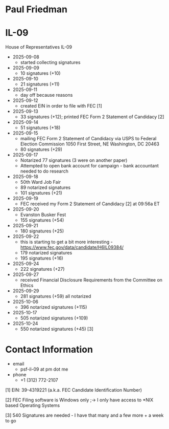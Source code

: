 # Paul Friedman

# IL-09
House of Representatives IL-09

* 2025-09-08
  * started collecting signatures
* 2025-09-09
  * 10 signatures (+10)
* 2025-09-10
  * 21 signatures (+11)
* 2025-09-11
  * day off because reasons
* 2025-09-12
  * created EIN in order to file with FEC [1]
* 2025-09-13
  * 33 signatures (+12); printed FEC Form 2 Statement of Candidacy [2]
* 2025-09-14
  * 51 signatures (+18)
* 2025-09-15
  * mailing FEC Form 2 Statement of Candidacy via USPS to Federal Election Commission 1050 First Street, NE Washington, DC 20463
  * 80 signatures (+29)
* 2025-09-17
  * Notarized 77 signatures (3 were on another paper)
  * Attempted to open bank account for campaign - bank accountant needed to do research
* 2025-09-18
  * 50th Ward Job Fair
  * 89 notarized signatures
  * 101 signatures (+21)
* 2025-09-19
  * FEC received my Form 2 Statement of Candidacy [2] at 09:56a ET
* 2025-09-20
  * Evanston Busker Fest
  * 155 signatures (+54)
* 2025-09-21
  * 180 signatures (+25)
* 2025-09-22
  * this is starting to get a bit more interesting - https://www.fec.gov/data/candidate/H6IL09384/
  * 179 notarized signatures
  * 195 signatures (+16)
* 2025-09-24
  * 222 signatures (+27)
* 2025-09-27
  * received Financial Disclosure Requirements from the Committee on Ethics   
* 2025-09-29
  * 281 signatures (+59) all notarized  
* 2025-10-06
  * 396 notarized signatures (+115)
* 2025-10-17
  * 505 notarized signatures (+109)
* 2025-10-24
  * 550 notarized signatures (+45) [3]



# Contact Information

* email
  * psf-il-09 at pm dot me
* phone
  * +1 (312) 772-2107


[1] EIN: 39-4319221 (a.k.a. FEC Candidate Identification Number)

[2] FEC Filing software is Windows only ;-> I only have access to *NIX based Operating Systems

[3] 540 Signatures are needed - I have that many and a few more + a week to go 
